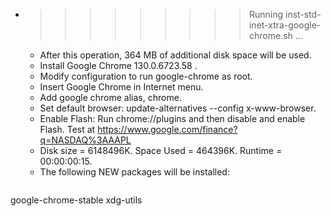 * >>>>>>>>> Running inst-std-inet-xtra-google-chrome.sh ...
  * After this operation, 364 MB of additional disk space will be used.
  * Install Google Chrome 130.0.6723.58 .
  * Modify configuration to run google-chrome as root.
  * Insert Google Chrome in Internet menu.
  * Add google chrome alias, chrome.
  * Set default browser: update-alternatives --config x-www-browser.
  * Enable Flash: Run chrome://plugins and then disable and enable Flash. Test at https://www.google.com/finance?q=NASDAQ%3AAAPL
  * Disk size = 6148496K. Space Used = 464396K. Runtime = 00:00:00:15.
  * The following NEW packages will be installed:
  ```bash
google-chrome-stable xdg-utils
  ```
